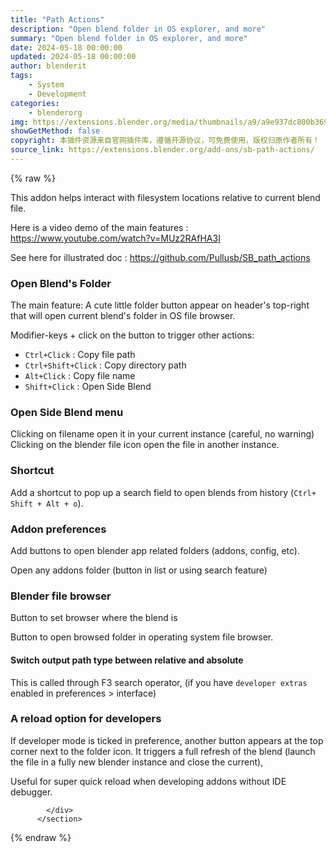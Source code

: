 ```yaml
---
title: "Path Actions"
description: "Open blend folder in OS explorer, and more"
summary: "Open blend folder in OS explorer, and more"
date: 2024-05-18 00:00:00
updated: 2024-05-18 00:00:00
author: blenderit
tags: 
    - System
    - Development
categories:
    - blenderorg
img: https://extensions.blender.org/media/thumbnails/a9/a9e937dc800b3692903bf0446cf48a4b91a340ea013591d3cc61e48e26dd8482_640x360.webp
showGetMethod: false
copyright: 本插件资源来自官网插件库，遵循开源协议，可免费使用，版权归原作者所有！
source_link: https://extensions.blender.org/add-ons/sb-path-actions/
---
```


{% raw %}
<section id="about" class="mt-3">
            <div class="box style-rich-text">
              <p>This addon helps interact with filesystem locations relative to current blend file.</p>
<p>Here is a video demo of the main features : <a rel="nofollow noopener noreferrer external" target="_blank" href="https://www.youtube.com/watch?v=MUz2RAfHA3I">https://www.youtube.com/watch?v=MUz2RAfHA3I</a></p>
<p>See here for illustrated doc : <a rel="nofollow noopener noreferrer external" target="_blank" href="https://github.com/Pullusb/SB_path_actions">https://github.com/Pullusb/SB_path_actions</a></p>
<h3>Open Blend's Folder</h3>
<p>The main feature: A cute little folder button appear on header's top-right that will open current blend's folder in OS file browser.</p>
<p>Modifier-keys + click on the button to trigger other actions:</p>
<ul>
<li><code>Ctrl+Click</code> : Copy file path</li>
<li><code>Ctrl+Shift+Click</code> : Copy directory path</li>
<li><code>Alt+Click</code> : Copy file name</li>
<li><code>Shift+Click</code> : Open Side Blend</li>
</ul>
<h3>Open Side Blend menu</h3>
<p>Clicking on filename open it in your current instance (careful, no warning)
Clicking on the blender file icon open the file in another instance.</p>
<h3>Shortcut</h3>
<p>Add a shortcut to pop up a search field to open blends from history (<code>Ctrl+ Shift + Alt + o</code>).</p>
<h3>Addon preferences</h3>
<p>Add buttons to open blender app related folders (addons, config, etc).</p>
<p>Open any addons folder (button in list or using search feature)</p>
<h3>Blender file browser</h3>
<p>Button to set browser where the blend is</p>
<p>Button to open browsed folder in operating system file browser.</p>
<h4>Switch output path type between relative and absolute</h4>
<p>This is called through F3 search operator, (if you have <code>developer extras</code> enabled in preferences &gt; interface)</p>
<h3>A reload option for developers</h3>
<p>If developer mode is ticked in preference, another button appears at the top corner next to the folder icon.
It triggers a full refresh of the blend (launch the file in a fully new blender instance and close the current),</p>
<p>Useful for super quick reload when developing addons without IDE debugger.</p>

            </div>
          </section>
<div style="display: none">blenderorg</div>
{% endraw %}